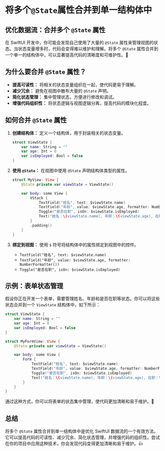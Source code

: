 ﻿# 将多个`@State`属性合并到单一结构体中

## 优化数据流：合并多个 `@State` 属性

在 SwiftUI 开发中，你可能会发现自己使用了大量的 `@State` 属性来管理视图的状态。当状态变量增多时，代码会变得难以维护和理解。将多个 `@State` 属性合并到一个单一的结构体中，可以显著提高代码的清晰度和可维护性。🎉

## 为什么要合并 `@State` 属性？

*   **提高可读性：** 将相关的状态变量组织在一起，使代码更易于理解。
*   **减少冗余：** 避免在视图中散布大量的 `@State` 声明。
*   **简化状态管理：** 集中管理状态，方便进行修改和调试。
*   **增强代码组织性：** 将状态逻辑与视图逻辑分离，提高代码的模块化程度。

## 如何合并 `@State` 属性

1.  **创建结构体：** 定义一个结构体，用于封装相关的状态变量。

    ```swift
    struct ViewState {
        var name: String = ""
        var age: Int = 0
        var isEmployed: Bool = false
    }
    ```

2.  **使用 `@State`：** 在视图中使用 `@State` 声明结构体类型的属性。

    ```swift
    struct MyView: View {
        @State private var viewState = ViewState()

        var body: some View {
            VStack {
                TextField("姓名", text: $viewState.name)
                TextField("年龄", value: $viewState.age, formatter: NumberFormatter())
                Toggle("是否在职", isOn: $viewState.isEmployed)
                Text("姓名：\(viewState.name), 年龄：\(viewState.age), 在职：\(viewState.isEmployed ? "是" : "否")")
            }
            .padding()
        }
    }
    ```

3.  **绑定到视图：** 使用 `$` 符号将结构体中的属性绑定到视图中的控件。

    *   `TextField("姓名", text: $viewState.name)`
    *   `TextField("年龄", value: $viewState.age, formatter: NumberFormatter())`
    *   `Toggle("是否在职", isOn: $viewState.isEmployed)`

## 示例：表单状态管理

假设你正在开发一个表单，需要管理姓名、年龄和是否在职等状态。你可以将这些状态合并到一个 `ViewState` 结构体中，如下所示：

```swift
struct ViewState {
    var name: String = ""
    var age: Int = 0
    var isEmployed: Bool = false
}

struct MyFormView: View {
    @State private var viewState = ViewState()

    var body: some View {
        Form {
            TextField("姓名", text: $viewState.name)
            TextField("年龄", value: $viewState.age, formatter: NumberFormatter())
            Toggle("是否在职", isOn: $viewState.isEmployed)
            Text("姓名：\(viewState.name), 年龄：\(viewState.age), 在职：\(viewState.isEmployed ? "是" : "否")")
        }
    }
}
```

通过这种方式，你可以将表单的状态集中管理，使代码更加清晰和易于维护。🚀

## 总结

将多个 `@State` 属性合并到单一结构体中是优化 SwiftUI 数据流的一个有效方法。它可以提高代码的可读性、减少冗余、简化状态管理，并增强代码的组织性。尝试在你的项目中应用这种技术，你会发现代码变得更加清晰和易于维护。👍


